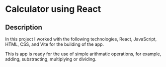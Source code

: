 # Calculator using React

## Description

In this project I worked with the following technologies, React, JavaScript, HTML, CSS, and Vite for the building of the app.

This is app is ready for the use of simple arithmatic operations, for example, adding, substracting, multiplying or dividing.
